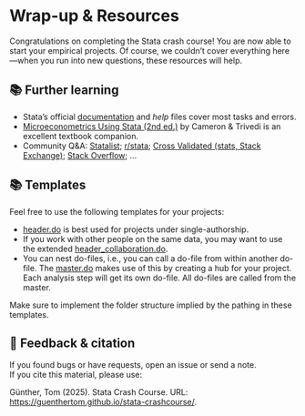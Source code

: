 # Wrap-up & Resources

Congratulations on completing the Stata crash course! You are now able to start your empirical projects. Of course, we couldn’t cover everything here—when you run into new questions, these resources will help.

## 📚 Further learning

- Stata’s official [documentation](https://www.stata.com/documentation/) and *help* files cover most tasks and errors.
- [Microeconometrics Using Stata (2nd ed.)](https://www.stata.com/bookstore/microeconometrics-stata/) by Cameron & Trivedi is an excellent textbook companion.
- Community Q&A: [Statalist](https://www.statalist.org/); [r/stata](https://www.reddit.com/r/stata/); [Cross Validated (stats, Stack Exchange)](https://stats.stackexchange.com/); [Stack Overflow](https://stackoverflow.com/); ...

## 📚 Templates

Feel free to use the following templates for your projects:

- [header.do](header.do) is best used for projects under single-authorship.
- If you work with other people on the same data, you may want to use the extended [header_collaboration.do](header_collaboration.do).
- You can nest do-files, i.e., you can call a do-file from within another do-file. The [master.do](master.do) makes use of this by creating a hub for your project. Each analysis step will get its own do-file. All do-files are called from the master.

Make sure to implement the folder structure implied by the pathing in these templates.

## 📝 Feedback & citation

If you found bugs or have requests, open an issue or send a note. <br>
If you cite this material, please use:

Günther, Tom (2025). Stata Crash Course. URL: <https://guenthertom.github.io/stata-crashcourse/>.

<span style="display:block; margin-top:4em;"></span>